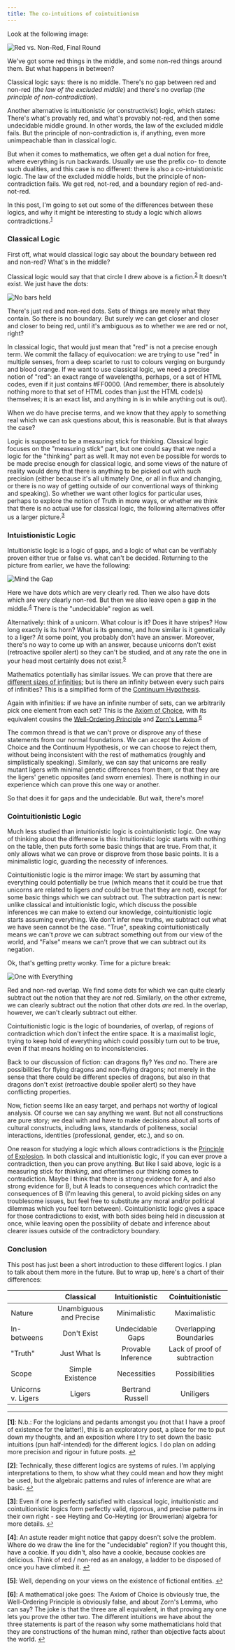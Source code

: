 ```yaml
---
title: The co-intuitions of cointuitionism
---
```


Look at the following image:

![Red vs. Non-Red, Final Round](/images/basic.png)

We've got some red things in the middle, and some non-red things around them.  But what happens in between?

Classical logic says: there is no middle.  There's no gap between red and non-red (*the law of the excluded middle*) and there's no overlap (*the principle of non-contradiction*).

Another alternative is intuitionistic (or constructivist) logic, which states: There's what's provably red, and what's provably not-red, and then some undecidable middle ground.  In other words, the law of the excluded middle fails.  But the principle of non-contradiction is, if anything, even more unimpeachable than in classical logic.

But when it comes to mathematics, we often get a dual notion for free, where everything is run backwards.  Usually we use the prefix co- to denote such dualities, and this case is no different: there is also a co-intuistionistic logic. The law of the excluded middle holds, but the principle of non-contradiction fails.  We get red, not-red, and a boundary region of red-and-not-red.

In this post, I'm going to set out some of the differences between these logics, and why it might be interesting to study a logic which allows contradictions.<sup id="a1">[1](#f1)</sup>

### Classical Logic

First off, what would classical logic say about the boundary between red and non-red?  What's in the middle?

Classical logic would say that that circle I drew above is a fiction.<sup id="a2">[2](#f2)</sup>  It doesn't exist.  We just have the dots:

![No bars held](/images/classical.png)

There's just red and non-red dots. Sets of things are merely what they contain.  So there is no boundary. But surely we can get closer and closer and closer to being red, until it's ambiguous as to whether we are red or not, right?

In classical logic, that would just mean that "red" is not a precise enough term.  We commit the fallacy of equivocation: we are trying to use "red" in multiple senses, from a deep scarlet to rust to colours verging on burgundy and blood orange.  If we want to use classical logic, we need a precise notion of "red": an exact range of wavelengths, perhaps, or a set of HTML codes, even if it just contains #FF0000. (And remember, there is absolutely nothing more to that set of HTML codes than just the HTML code(s) themselves; it is an exact list, and anything in is in while anything out is out).

When we do have precise terms, and we know that they apply to something real which we can ask questions about, this is reasonable. But is that always the case?

Logic is supposed to be a measuring stick for thinking.  Classical logic focuses on the "measuring stick" part, but one could say that we need a logic for the "thinking" part as well.  It may not even be possible for words to be made precise enough for classical logic, and some views of the nature of reality would deny that there is anything to be picked out with such precision (either because it's all ultimately One, or all in flux and changing, or there is no way of getting outside of our conventional ways of thinking and speaking).  So whether we want other logics for particular uses, perhaps to explore the notion of Truth in more ways, or whether we think that there is no actual use for classical logic, the following alternatives offer us a larger picture.<sup id="a3">[3](#f3)</sup>

### Intuistionistic Logic

Intuitionistic logic is a logic of gaps, and a logic of what can be verifiably proven either true or false vs. what can't be decided.  Returning to the picture from earlier, we have the following:

![Mind the Gap](/images/intuitionistic.png)

Here we have dots which are very clearly red.  Then we also have dots which are very clearly non-red.  But then we also leave open a gap in the middle.<sup id="a4">[4](#f4)</sup>  There is the "undecidable" region as well.

Alternatively: think of a unicorn.  What colour is it?  Does it have stripes?  How long exactly is its horn?  What is its genome, and how similar is it genetically to a liger?  At some point, you probably don't have an answer.  Moreover, there's no way to come up with an answer, because unicorns don't exist (retroactive spoiler alert) so they can't be studied, and at any rate the one in your head most certainly does not exist.<sup id="a5">[5](#f5)</sup>

Mathematics potentially has similar issues.  We can prove that there are [different sizes of infinities](https://en.wikipedia.org/wiki/Cantor%27s_diagonal_argument); but is there an infinity between every such pairs of infinities?  This is a simplified form of the [Continuum Hypothesis](https://en.wikipedia.org/wiki/Continuum_hypothesis).

Again with infinities: if we have an infinite number of sets, can we arbitrarily pick one element from each set?  This is the [Axiom of Choice](https://en.wikipedia.org/wiki/Axiom_of_choice), with its equivalent cousins the [Well-Ordering Principle](https://en.wikipedia.org/wiki/Well-ordering_principle) and [Zorn's Lemma](https://en.wikipedia.org/wiki/Zorn%27s_lemma).<sup id="a6">[6](#f6)</sup>

The common thread is that we can't prove or disprove any of these statements from our normal foundations.  We can accept the Axiom of Choice and the Continuum Hypothesis, or we can choose to reject them, without being inconsistent with the rest of mathematics (roughly and simplistically speaking).  Similarly, we can say that unicorns are really mutant ligers with minimal genetic differences from them, or that they are the ligers' genetic opposites (and sworn enemies).  There is nothing in our experience which can prove this one way or another.

So that does it for gaps and the undecidable.  But wait, there's more!

### Cointuitionistic Logic

Much less studied than intuitionistic logic is cointuitionistic logic.  One way of thinking about the difference is this: Intuitionistic logic starts with nothing on the table, then puts forth some basic things that are true.  From that, it only allows what we can prove or disprove from those basic points.  It is a minimalistic logic, guarding the necessity of inferences.

Cointuitionistic logic is the mirror image: We start by assuming that everything could potentially be true (which means that it could be true that unicorns are related to ligers *and* could be true that they are not), except for some basic things which we can subtract out.  The subtraction part is new: unlike classical and intuitionistic logic, which discuss the possible inferences we can make to extend our knowledge, cointuitionistic logic starts assuming everything.  We don't infer new truths, we subtract out what we have seen cannot be the case.  "True", speaking cointuitionistically means we can't *prove* we can subtract something out from our view of the world, and "False" means we can't prove that we can subtract out its negation.

Ok, that's getting pretty wonky.  Time for a picture break:

![One with Everything](/images/cointuitionistic.png)

Red and non-red overlap.  We find some dots for which we can quite clearly subtract out the notion that they are *not* red.  Similarly, on the other extreme, we can clearly subtract out the notion that other dots *are* red.  In the overlap, however, we can't clearly subtract out either.

Cointuitionistic logic is the logic of boundaries, of overlap, of regions of contradiction which don't infect the entire space.  It is a maximalist logic, trying to keep hold of everything which could possibly turn out to be true, even if that means holding on to inconsistencies.

Back to our discussion of fiction: can dragons fly?  Yes *and* no.  There are possibilities for flying dragons and non-flying dragons; not merely in the sense that there could be different species of dragons, but also in that dragons don't exist (retroactive double spoiler alert) so they have conflicting properties.

Now, fiction seems like an easy target, and perhaps not worthy of logical analysis.  Of course we can say anything we want.  But not all constructions are pure story; we deal with and have to make decisions about all sorts of cultural constructs, including laws, standards of politeness, social interactions, identities (professional, gender, etc.), and so on.

One reason for studying a logic which allows contradictions is the [Principle of Explosion](https://en.wikipedia.org/wiki/Principle_of_explosion).  In both classical and intuitionistic logic, if you can ever prove a contradiction, then you can prove anything.  But like I said above, logic is a measuring stick for *thinking*, and oftentimes our thinking comes to contradiction.  Maybe I think that there is strong evidence for A, and also strong evidence for B, but A leads to consequences which contradict the consequences of B (I'm leaving this general, to avoid picking sides on any troublesome issues, but feel free to substitute any moral and/or political dilemmas which you feel torn between).  Cointuitionistic logic gives a space for those contradictions to exist, with both sides being held in discussion at once, while leaving open the possibility of debate and inference about clearer issues outside of the contradictory boundary.

### Conclusion

This post has just been a short introduction to these different logics.  I plan to talk about them more in the future.  But to wrap up, here's a chart of their differences:

|                    | Classical                    | Intuitionistic      | Cointuitionistic              |
|--------------------|:----------------------------:|:-------------------:|:-----------------------------:|
| Nature             | Unambiguous and Precise      | Minimalistic        | Maximalistic                  |
| In-betweens        | Don't Exist                  | Undecidable Gaps    | Overlapping Boundaries        |
| "Truth"            | Just What Is                 | Provable Inference  | Lack of proof of subtraction  |
| Scope              | Simple Existence             | Necessities         | Possibilities                 |
| Unicorns v. Ligers | Ligers                       | Bertrand Russell    | Uniligers                     |

-----

<b id="f1">[1]</b>: N.b.: For the logicians and pedants amongst you (not that I have a proof of existence for the latter!), this is an exploratory post, a place for me to put down my thoughts, and an exposition where I try to set down the basic intuitions (pun half-intended) for the different logics.  I do plan on adding more precision and rigour in future posts. [↩](#a1)

<b id="f2">[2]</b>: Technically, these different logics are systems of rules.  I'm applying interpretations to them, to show what they could mean and how they might be used, but the algebraic patterns and rules of inference are what are basic. [↩](#a2)

<b id="f3">[3]</b>: Even if one is perfectly satisfied with classical logic, intuitionistic and cointuitionistic logics form perfectly valid, rigorous, and precise patterns in their own right - see Heyting and Co-Heyting (or Brouwerian) algebra for more details. [↩](#a3)

<b id="f4">[4]</b>: An astute reader might notice that gappy doesn't solve the problem.  Where do we draw the line for the "undecidable" region?  If you thought this, have a cookie.  If you didn't, also have a cookie, because cookies are delicious.  Think of red / non-red as an analogy, a ladder to be disposed of once you have climbed it. [↩](#a4)

<b id="f5">[5]</b>: Well, depending on your views on the existence of fictional entities. [↩](#a5)

<b id="f6">[6]</b>: A mathematical joke goes: The Axiom of Choice is obviously true, the Well-Ordering Principle is obviously false, and about Zorn's Lemma, who can say?  The joke is that the three are all equivalent, in that proving any one lets you prove the other two.  The different intuitions we have about the three statements is part of the reason why some mathematicians hold that they are constructions of the human mind, rather than objective facts about the world. [↩](#a6)
